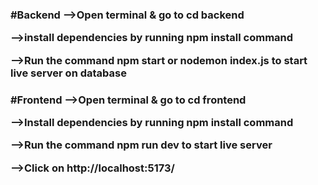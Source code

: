 
<h3>#Backend
-->Open terminal & go to cd backend

-->install dependencies by running npm install command

-->Run the command npm start or nodemon index.js to start live server on database

<h3>#Frontend
-->Open terminal & go to cd frontend

-->Install dependencies by running npm install command

-->Run the command npm run dev to start live server

-->Click on http://localhost:5173/
